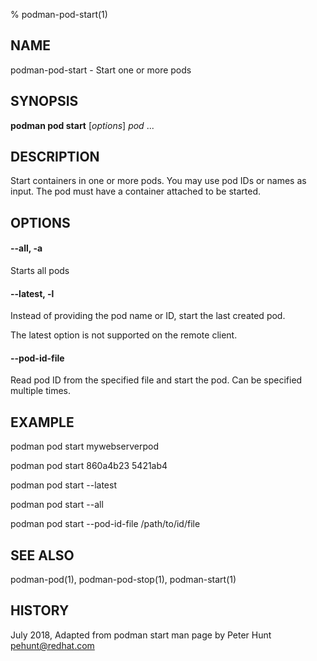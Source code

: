 % podman-pod-start(1)

## NAME
podman\-pod\-start - Start one or more pods

## SYNOPSIS
**podman pod start** [*options*] *pod* ...

## DESCRIPTION
Start containers in one or more pods.  You may use pod IDs or names as input. The pod must have a container attached
to be started.

## OPTIONS

#### **--all**, **-a**

Starts all pods

#### **--latest**, **-l**

Instead of providing the pod name or ID, start the last created pod.

The latest option is not supported on the remote client.

#### **--pod-id-file**

Read pod ID from the specified file and start the pod.  Can be specified multiple times.

## EXAMPLE

podman pod start mywebserverpod

podman pod start 860a4b23 5421ab4

podman pod start --latest

podman pod start --all

podman pod start --pod-id-file /path/to/id/file

## SEE ALSO
podman-pod(1), podman-pod-stop(1), podman-start(1)

## HISTORY
July 2018, Adapted from podman start man page by Peter Hunt <pehunt@redhat.com>
